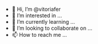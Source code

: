 - 👋 Hi, I’m @vitoriafer
- 👀 I’m interested in ...
- 🌱 I’m currently learning ...
- 💞️ I’m looking to collaborate on ...
- 📫 How to reach me ...

<!---
vitoriafer/vitoriafer is a ✨ special ✨ repository because its `README.md` (this file) appears on your GitHub profile.
You can click the Preview link to take a look at your changes.
--->
